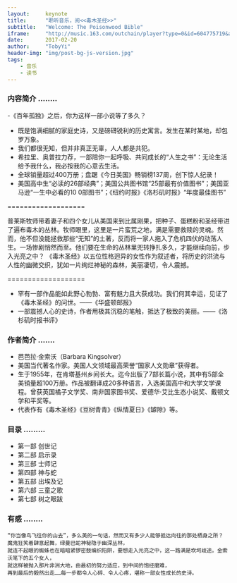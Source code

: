 ```yaml
---
layout:     keynote
title:      "聆听音乐，阅<<毒木圣经>>"
subtitle:   "Welcome: The Poisonwood Bible"
iframe:     "http://music.163.com/outchain/player?type=0&id=604775719&auto=1&height=90"
date:       2017-02-20
author:     "TobyYi"
header-img: "img/post-bg-js-version.jpg"
tags:
    - 音乐
    - 读书
---
```


### 内容简介 ........

-《百年孤独》之后，你为这样一部小说等了多久？
* 既是饱满细腻的家庭史诗，又是磅礴锐利的历史寓言。发生在某时某地，却包罗万象。
* 我们都很无知，但并非真正无辜，人人都是共犯。
* 希拉里、奥普拉力荐，一部陪你一起呼吸、共同成长的“人生之书”：无论生活给予我什么，我必按我的心意去生活。
* 全球销量超过400万册；盘踞《今日美国》畅销榜137周，创下惊人纪录！
* 美国高中生“必读的26部经典”；美国公共图书馆“25部最有价值图书”；美国亚马逊“一生中必看的10 0部图书”；《纽约时报》《洛杉矶时报》“年度最佳图书”

===================

普莱斯牧师带着妻子和四个女儿从美国来到比属刚果，把种子、蛋糕粉和圣经带进了遍布毒木的丛林。牧师眼里，这里是一片蛮荒之地，满是需要救赎的灵魂。然而，他不但没能拯救那些“无知”的土著，反而将一家人拖入了危机四伏的动荡人生。一场惨剧悄然而至。他们要在生命的丛林里兜转挣扎多久，才能继续向前，步入光亮之中？
《毒木圣经》以五位性格迥异的女性作为叙述者，将历史的洪流与人性的幽微交织，犹如一片绚烂神秘的森林，美丽凄切，令人震撼。

===================

* 罕有一部作品能如此野心勃勃、富有魅力且大获成功。我们何其幸运，见证了《毒木圣经》的问世。——《华盛顿邮报》
* 一部震撼人心的史诗，作者用极其沉稳的笔触，抵达了极致的美丽。——《洛杉矶时报书评》

### 作者简介 .......

* 芭芭拉·金索沃（Barbara Kingsolver）
* 美国当代著名作家。美国人文领域最高荣誉“国家人文勋章”获得者。
* 生于1955年，在肯塔基州乡间长大。迄今出版了7部长篇小说，其中有5部全美销量超100万册。作品被翻译成20多种语言，入选美国高中和大学文学课程。曾获英国橘子文学奖、南非国家图书奖、爱德华·艾比生态小说奖、戴顿文学和平奖等。
* 代表作有《毒木圣经》《豆树青青》《纵情夏日》《罅隙》等。

### 目录 .........

- 第一部 创世记
- 第二部 启示录
- 第三部 士师记
- 第四部 神与蛇
- 第五部 出埃及记
- 第六部 三童之歌
- 第七部 树之眼跋

### 有感 ........

    “你当像鸟飞往你的山去”，多么美的一句话，然而又有多少人能够抵达向往的那处栖身之所？
    魔鬼狂笑着肆意起舞，绿曼巴蛇神秘隐于幽深丛林，
    就连不起眼的蜘蛛也在暗暗紧锣密鼓编织陷阱，要想走入光亮之中，这一路满是坎坷歧途。金索沃笔下的五个女人，
    就这样被抛入那片非洲大地，由最初的努力适应，到中间的饱经磨难，
    再到最后的毅然出走……每一步都令人心碎、令人心疼，堪称一部女性成长的史诗。
